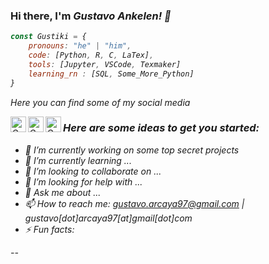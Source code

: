 ### Hi there, I'm <em>Gustavo Ankelen<em>! 👋

```js
const Gustiki = {
    pronouns: "he" | "him",
    code: [Python, R, C, LaTex],
    tools: [Jupyter, VSCode, Texmaker]
    learning_rn : [SQL, Some_More_Python]
}

```
Here you can find some of my social media

<a href="https://www.linkedin.com/in/gustavo-arcaya-308054223/">
  <img align="left" alt="Gus's LinkdeIn" width="25px" src="https://cdn.jsdelivr.net/npm/simple-icons@v3/icons/linkedin.svg" />
</a>
<a href="https://www.instagram.com/gustavo_renato/">
  <img align="left" alt="Gus's Instagram" width="25px" src="https://cdn.jsdelivr.net/npm/simple-icons@v3/icons/instagram.svg" />
</a>
<a href="https://www.facebook.com/renatogustavoAE/">
  <img align="left" alt="Gus's Facebook" width="25px" src="https://cdn.jsdelivr.net/npm/simple-icons@v3/icons/facebook.svg" />
</a>

</p>

### Here are some ideas to get you started:

- 🔭 I’m currently working on some top secret projects 
- 🌱 I’m currently learning ...
- 👯 I’m looking to collaborate on ...
- 🤔 I’m looking for help with ...
- 💬 Ask me about ...
- 📫 How to reach me: gustavo.arcaya97@gmail.com | gustavo[dot]arcaya97[at]gmail[dot]com
- ⚡ Fun facts:


--
